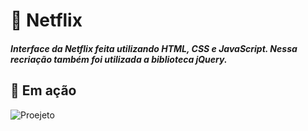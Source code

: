 # :movie_camera: Netflix

##### Interface da Netflix feita utilizando HTML, CSS e JavaScript. Nessa recriação também foi utilizada a biblioteca jQuery.


## :rocket: Em ação
![Proejeto](https://media.giphy.com/media/NxhpDEAvx8WN86H5Wy/giphy.gif)
